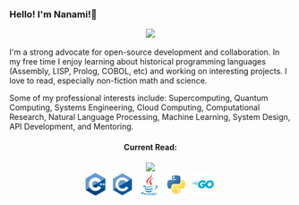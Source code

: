 ### Hello! I'm Nanami!👋

<div id="header" align="center">
  <img src="https://media.giphy.com/media/v1.Y2lkPTc5MGI3NjExOGJqZnUyazBjcGo1czF1dDc3M3hneDE1M3Q1dXFnbDJ3bzVoa3llciZlcD12MV9pbnRlcm5hbF9naWZfYnlfaWQmY3Q9Zw/citBl9yPwnUOs/giphy.gif" width = "300"/>
</div>


I'm a strong advocate for open-source development and collaboration. In my free time I enjoy learning about historical programming languages (Assembly, LISP, Prolog, COBOL, etc) and working on interesting projects. 
I love to read, especially non-fiction math and science.

Some of my professional interests include:
Supercomputing, Quantum Computing, Systems Engineering, Cloud Computing, Computational Research, Natural Language Processing, Machine Learning, System Design, API Development, and Mentoring.
  
<div align="center">
  <h4>Current Read:</h4>
  <img src="https://m.media-amazon.com/images/I/51EmthSf3jL._AC_UF1000,1000_QL80_.jpg" width="150"/>
</div>

<div align="center" >
  <img src="https://github.com/devicons/devicon/blob/master/icons/cplusplus/cplusplus-original.svg" title="C++" alt="C++" width="40" height="40"/>&nbsp;
  <img src="https://github.com/devicons/devicon/blob/master/icons/c/c-original.svg" title="C" alt="C" width="40" height="40"/>&nbsp;
  <img src="https://github.com/devicons/devicon/blob/master/icons/java/java-original.svg" title="Java" alt="Java" width="40" height="40"/>&nbsp;
  <img src="https://github.com/devicons/devicon/blob/master/icons/python/python-original.svg" title="Python" alt="Python" width="40" height="40"/>&nbsp;
  <img src="https://github.com/devicons/devicon/blob/master/icons/go/go-original-wordmark.svg" title="Go" alt="Go" width="40" height="40"/>&nbsp;
</div>

